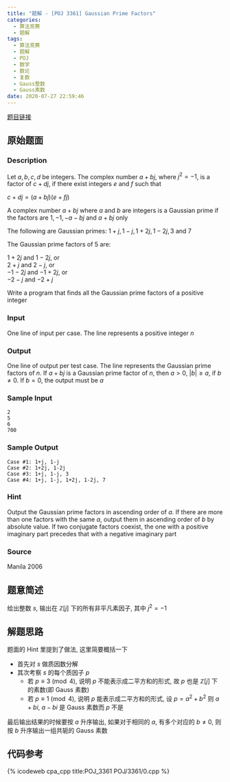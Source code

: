 ```yaml
---
title: "题解 - [POJ 3361] Gaussian Prime Factors"
categories:
  - 算法竞赛
  - 题解
tags:
  - 算法竞赛
  - 题解
  - POJ
  - 数学
  - 数论
  - 复数
  - Gauss整数
  - Gauss素数
date: 2020-07-27 22:59:46
---
```


[题目链接](https://vjudge.net/problem/POJ-3361/origin)

<!-- more -->

## 原始题面

### Description

Let $a, b, c, d$ be integers. The complex number $a+bj$, where $j^2 = -1$, is a factor of $c+dj$, if there exist integers $e$ and $f$ such that

$c + dj = (a + bj)(e + fj)$

A complex number $a + bj$ where $a$ and $b$ are integers is a Gaussian prime if the factors are $1, -1, -a - bj$ and $a + bj$ only

The following are Gaussian primes: $1 + j, 1 - j, 1 + 2j, 1 - 2j, 3$ and $7$

The Gaussian prime factors of 5 are:

$1 + 2j$ and $1 - 2j$, or  
$2 + j$ and $2 - j$, or  
$-1 - 2j$ and $-1 + 2j$, or  
$-2 - j$ and $-2 + j$

Write a program that finds all the Gaussian prime factors of a positive integer

### Input

One line of input per case. The line represents a positive integer $n$

### Output

One line of output per test case. The line represents the Gaussian prime factors of $n$. If $a + bj$ is a Gaussian prime factor of $n$, then $a > 0$, $|b| ≥ a$, if $b ≠ 0$. If $b = 0$, the output must be $a$

### Sample Input

```input1
2
5
6
700
```

### Sample Output

```output1
Case #1: 1+j, 1-j
Case #2: 1+2j, 1-2j
Case #3: 1+j, 1-j, 3
Case #4: 1+j, 1-j, 1+2j, 1-2j, 7
```

### Hint

Output the Gaussian prime factors in ascending order of $a$. If there are more than one factors with the same $a$, output them in ascending order of $b$ by absolute value. If two conjugate factors coexist, the one with a positive imaginary part precedes that with a negative imaginary part

### Source

Manila 2006

## 题意简述

给出整数 $s$, 输出在 $\mathbb{Z}[j]$ 下的所有非平凡素因子, 其中 $j^2=-1$

## 解题思路

题面的 Hint 里提到了做法, 这里简要概括一下

- 首先对 $s$ 做质因数分解
- 其次考察 $s$ 的每个质因子 $p$
  - 若 $p\equiv 3\pmod4$, 说明 $p$ 不能表示成二平方和的形式, 故 $p$ 也是 $\mathbb{Z}[j]$ 下的素数(即 Gauss 素数)
  - 若 $p\equiv 1\pmod4$, 说明 $p$ 能表示成二平方和的形式, 设 $p=a^2+b^2$
    则 $a+bi,~a-bi$ 是 Gauss 素数而 $p$ 不是

最后输出结果的时候要按 $a$ 升序输出, 如果对于相同的 $a$, 有多个对应的 $b\ne0$, 则按 $b$ 升序输出一组共轭的 Gauss 素数

## 代码参考

{% icodeweb cpa_cpp title:POJ_3361 POJ/3361/0.cpp %}
